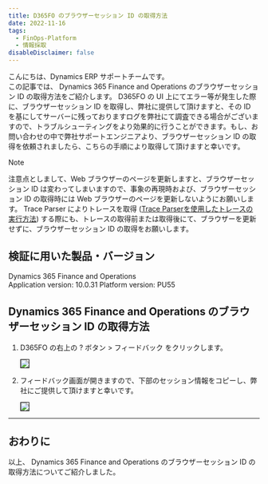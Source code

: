 ```yaml
---
title: D365FO のブラウザーセッション ID の取得方法
date: 2022-11-16
tags:
  - FinOps-Platform
  - 情報採取
disableDisclaimer: false
---
```


こんにちは、Dynamics ERP サポートチームです。  
この記事では、 Dynamics 365 Finance and Operations のブラウザーセッション ID の取得方法をご紹介します。
D365FO の UI 上にてエラー等が発生した際に、ブラウザーセッション ID を取得し、弊社に提供して頂けますと、その ID を基にしてサーバーに残っておりますログを弊社にて調査できる場合がございますので、トラブルシューティングをより効果的に行うことができます。もし、お問い合わせの中で弊社サポートエンジニアより、ブラウザーセッション ID の取得を依頼されましたら、こちらの手順により取得して頂けますと幸いです。

<!-- more -->
> [!NOTE]
> 注意点としまして、Web ブラウザーのページを更新しますと、ブラウザーセッション ID は変わってしまいますので、事象の再現時および、ブラウザーセッション ID の取得時には Web ブラウザーのページを更新しないようにお願いします。
> Trace Parser によりトレースを取得 ([Trace Parserを使用したトレースの実行方法](https://jpdynamicserp.github.io/blog/FinOps-Platform/how-to-get-trace-parser/))  する際にも、トレースの取得前または取得後にて、ブラウザーを更新せずに、ブラウザーセッション ID の取得をお願いします。


## 検証に用いた製品・バージョン
Dynamics 365 Finance and Operations      
Application version: 10.0.31
Platform version: PU55


## Dynamics 365 Finance and Operations のブラウザーセッション ID の取得方法

1. D365FO の右上の ? ボタン > フィードバック をクリックします。

    <img src="./image1.png" style="border: 1px black solid;">

2. フィードバック画面が開きますので、下部のセッション情報をコピーし、弊社にご提供して頂けますと幸いです。

    <img src="./image2.png" style="border: 1px black solid;">


---
## おわりに  
以上、 Dynamics 365 Finance and Operations のブラウザーセッション ID の取得方法についてご紹介しました。
